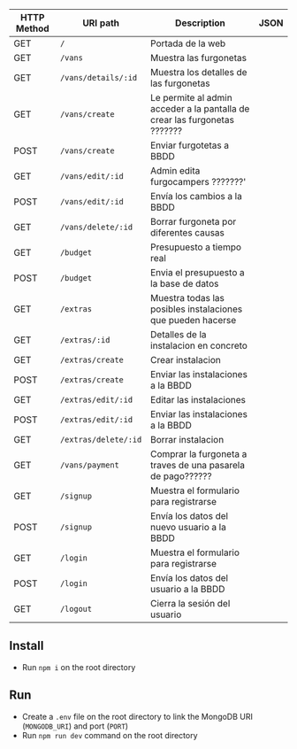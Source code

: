 
| HTTP Method 	| URI path      	        | Description                                    	| JSON 	|
|-------------	|---------------	        |------------------------------------------------	|---------	|
| GET         	| `/`                   	| Portada de la web        	                            | |
| GET         	| `/vans` 	            | Muestra las furgonetas	| |
| GET         	| `/vans/details/:id` 	| Muestra los detalles de las furgonetas
| GET        	| `/vans/create` 	| Le permite al admin acceder a la pantalla de crear las furgonetas	???????| |
| POST         	| `/vans/create` 	| Enviar furgotetas a BBDD	| |
| GET         	| `/vans/edit/:id`	    | Admin edita furgocampers ???????'|  |
| POST         	| `/vans/edit/:id` 	    | Envía los cambios a la BBDD|  |
| GET         	| `/vans/delete/:id`	    | Borrar furgoneta por diferentes causas |  |
| GET         	| `/budget` 	    | Presupuesto a tiempo real |  |
| POST         	| `/budget` 	    | Envia el presupuesto a la base de datos|  |
| GET         	| `/extras` 	    | Muestra todas las posibles instalaciones que pueden hacerse|  |
| GET         	| `/extras/:id` 	    | Detalles de la instalacion en concreto |  |
| GET         	| `/extras/create` 	    | Crear instalacion |  |
| POST        	| `/extras/create` 	    | Enviar las instalaciones a la BBDD|  |
| GET         	| `/extras/edit/:id` 	    | Editar las instalaciones|  |
| POST         	| `/extras/edit/:id` 	    | Enviar las instalaciones a la BBDD |  |
| GET         	| `/extras/delete/:id` 	    | Borrar instalacion |  |
| GET         	| `/vans/payment`	    | Comprar la furgoneta a traves de una pasarela de pago?????? | |
| GET         	| `/signup` 	    | Muestra el formulario para registrarse|  |
| POST        	| `/signup` 	    | Envía los datos del nuevo usuario a la BBDD|  |
| GET         	| `/login` 	    | Muestra el formulario para registrarse|  |
| POST        	| `/login` 	    | Envía los datos del usuario a la BBDD
| GET         	| `/logout`	    | Cierra la sesión del usuario


## Install

- Run `npm i` on the root directory

## Run

- Create a `.env` file on the root directory to link the MongoDB URI (`MONGODB_URI`) and port (`PORT`)
- Run `npm run dev` command on the root directory
